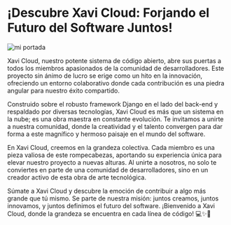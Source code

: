 # ¡Descubre Xavi Cloud: Forjando el Futuro del Software Juntos!

![mi portada](portada-py.png)

Xavi Cloud, nuestro potente sistema de código abierto, abre sus puertas a todos los miembros apasionados de la comunidad de desarrolladores. Este proyecto sin ánimo de lucro se erige como un hito en la innovación, ofreciendo un entorno colaborativo donde cada contribución es una piedra angular para nuestro éxito compartido.

Construido sobre el robusto framework Django en el lado del back-end y respaldado por diversas tecnologías, Xavi Cloud es más que un sistema en la nube; es una obra maestra en constante evolución. Te invitamos a unirte a nuestra comunidad, donde la creatividad y el talento convergen para dar forma a este magnífico y hermoso paisaje en el mundo del software.

En Xavi Cloud, creemos en la grandeza colectiva. Cada miembro es una pieza valiosa de este rompecabezas, aportando su experiencia única para elevar nuestro proyecto a nuevas alturas. Al unirte a nosotros, no solo te conviertes en parte de una comunidad de desarrolladores, sino en un creador activo de esta obra de arte tecnológica.

Súmate a Xavi Cloud y descubre la emoción de contribuir a algo más grande que tú mismo. Se parte de nuestra misión: juntos creamos, juntos innovamos, y juntos definimos el futuro del software. ¡Bienvenido a Xavi Cloud, donde la grandeza se encuentra en cada línea de código! 💻✨🚀
